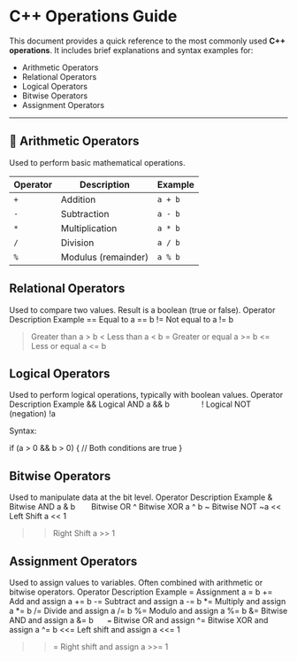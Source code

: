 # C++ Operations Guide

This document provides a quick reference to the most commonly used **C++ operations**. It includes brief explanations and syntax examples for:

- Arithmetic Operators  
- Relational Operators  
- Logical Operators  
- Bitwise Operators  
- Assignment Operators  

---

## 🧮 Arithmetic Operators

Used to perform basic mathematical operations.

| Operator | Description        | Example            |
|----------|--------------------|--------------------|
| `+`      | Addition            | `a + b`            |
| `-`      | Subtraction         | `a - b`            |
| `*`      | Multiplication      | `a * b`            |
| `/`      | Division            | `a / b`            |
| `%`      | Modulus (remainder)| `a % b`            |


## Relational Operators

Used to compare two values. Result is a boolean (true or false).
Operator	Description	Example
==	Equal to	a == b
!=	Not equal to	a != b
>	Greater than	a > b
<	Less than	a < b
>=	Greater or equal	a >= b
<=	Less or equal	a <= b

## Logical Operators

Used to perform logical operations, typically with boolean values.
Operator	Description	Example
&&	Logical AND	a && b
`		`
!	Logical NOT (negation)	!a

Syntax:

if (a > 0 && b > 0) {
    // Both conditions are true
}

## Bitwise Operators

Used to manipulate data at the bit level.
Operator	Description	Example
&	Bitwise AND	a & b
`	`	Bitwise OR
^	Bitwise XOR	a ^ b
~	Bitwise NOT	~a
<<	Left Shift	a << 1
>>	Right Shift	a >> 1


## Assignment Operators

Used to assign values to variables. Often combined with arithmetic or bitwise operators.
Operator	Description	Example
=	Assignment	a = b
+=	Add and assign	a += b
-=	Subtract and assign	a -= b
*=	Multiply and assign	a *= b
/=	Divide and assign	a /= b
%=	Modulo and assign	a %= b
&=	Bitwise AND and assign	a &= b
`	=`	Bitwise OR and assign
^=	Bitwise XOR and assign	a ^= b
<<=	Left shift and assign	a <<= 1
>>=	Right shift and assign	a >>= 1

